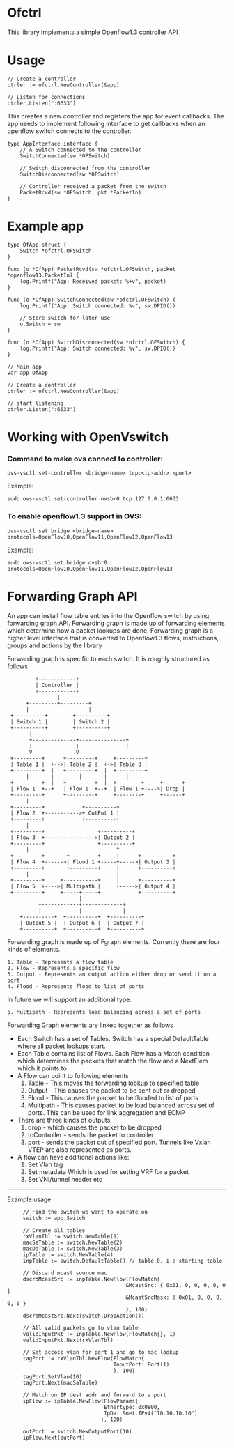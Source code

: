 # Ofctrl

This library implements a simple Openflow1.3 controller API

# Usage

    // Create a controller
    ctrler := ofctrl.NewController(&app)

    // Listen for connections
    ctrler.Listen(":6633")


This creates a new controller and registers the app for event callbacks. The app needs to implement following interface to get callbacks when an openflow switch connects to the controller.


    type AppInterface interface {
        // A Switch connected to the controller
        SwitchConnected(sw *OFSwitch)

        // Switch disconnected from the controller
        SwitchDisconnected(sw *OFSwitch)

        // Controller received a packet from the switch
        PacketRcvd(sw *OFSwitch, pkt *PacketIn)
    }

# Example app

    type OfApp struct {
        Switch *ofctrl.OFSwitch
    }

    func (o *OfApp) PacketRcvd(sw *ofctrl.OFSwitch, packet *openflow13.PacketIn) {
        log.Printf("App: Received packet: %+v", packet)
    }

    func (o *OfApp) SwitchConnected(sw *ofctrl.OFSwitch) {
        log.Printf("App: Switch connected: %v", sw.DPID())

        // Store switch for later use
        o.Switch = sw
    }

    func (o *OfApp) SwitchDisconnected(sw *ofctrl.OFSwitch) {
        log.Printf("App: Switch connected: %v", sw.DPID())
    }

    // Main app
    var app OfApp

    // Create a controller
    ctrler := ofctrl.NewController(&app)

    // start listening
    ctrler.Listen(":6633")

# Working with OpenVswitch

### Command to make ovs connect to controller:
`ovs-vsctl set-controller <bridge-name> tcp:<ip-addr>:<port>`

Example:

    sudo ovs-vsctl set-controller ovsbr0 tcp:127.0.0.1:6633

### To enable openflow1.3 support in OVS:
`ovs-vsctl set bridge <bridge-name> protocols=OpenFlow10,OpenFlow11,OpenFlow12,OpenFlow13`

Example:

    sudo ovs-vsctl set bridge ovsbr0 protocols=OpenFlow10,OpenFlow11,OpenFlow12,OpenFlow13

# Forwarding Graph API
An app can install flow table entries into the Openflow switch by using forwarding graph API.
Forwarding graph is made up of forwarding elements which determine how a packet lookups are done. Forwarding graph is a higher level interface that is converted to Openflow1.3 flows, instructions, groups and actions by the library

 Forwarding graph is specific to each switch. It is roughly structured as follows
```
         +------------+
         | Controller |
         +------------+
                |
      +---------+---------+
      |                   |
 +----------+        +----------+
 | Switch 1 |        | Switch 2 |
 +----------+        +----------+
       |
       +--------------+---------------+
       |              |               |
       V              V
 +---------+      +---------+     +---------+
 | Table 1 |  +-->| Table 2 |  +->| Table 3 |
 +---------+  |   +---------+  |  +---------+
      |       |        |       |      |
 +---------+  |   +---------+  |  +--------+     +------+
 | Flow 1  +--+   | Flow 1  +--+  | Flow 1 +---->| Drop |
 +---------+      +---------+     +--------+     +------+
      |
 +---------+            +----------+
 | Flow 2  +----------->+ OutPut 1 |
 +---------+            +----------+
      |
 +---------+                 +----------+
 | Flow 3  +---------------->| Output 2 |
 +---------+                 +----------+
      |                            ^
 +---------+       +---------+     |      +----------+
 | Flow 4  +------>| Flood 1 +-----+----->| Output 3 |
 +---------+       +---------+     |      +----------+
      |                            |
 +---------+     +-----------+     |      +----------+
 | Flow 5  +---->| Multipath |     +----->| Output 4 |
 +---------+     +-----+-----+            +----------+
                       |
          +------------+-------------+
          |            |             |
    +----------+  +----------+  +----------+
    | Output 5 |  | Output 6 |  | Output 7 |
    +----------+  +----------+  +----------+
```

 Forwarding graph is made up of Fgraph elements. Currently there are four
 kinds of elements.

    1. Table - Represents a flow table
    2. Flow - Represents a specific flow
    3. Output - Represents an output action either drop or send it on a port
    4. Flood - Represents flood to list of ports

In future we will support an additional type.

    5. Multipath - Represents load balancing across a set of ports

Forwarding Graph elements are linked together as follows

 - Each Switch has a set of Tables. Switch has a special DefaultTable where all packet lookups start.
 - Each Table contains list of Flows. Each Flow has a Match condition which determines the packets that match the flow and a NextElem which it points to
 - A Flow can point to following elements
      1. Table - This moves the forwarding lookup to specified table
      2. Output - This causes the packet to be sent out or dropped
      3. Flood  - This causes the packet to be flooded to list of ports
      4. Multipath - This causes packet to be load balanced across set of ports. This can be used for link aggregation and ECMP
 - There are three kinds of outputs
      1. drop - which causes the packet to be dropped
      2. toController - sends the packet to controller
      3. port - sends the packet out of specified port. Tunnels like Vxlan VTEP are also represented as ports.
 - A flow can have additional actions like:
    1. Set Vlan tag
    2. Set metadata Which is used for setting VRF for a packet
    3. Set VNI/tunnel header etc

 ----------------------------------------------------------------
 Example usage:
```
     // Find the switch we want to operate on
     switch := app.Switch

     // Create all tables
     rxVlanTbl := switch.NewTable(1)
     macSaTable := switch.NewTable(2)
     macDaTable := switch.NewTable(3)
     ipTable := switch.NewTable(4)
     inpTable := switch.DefaultTable() // table 0. i.e starting table

     // Discard mcast source mac
     dscrdMcastSrc := inpTable.NewFlow(FlowMatch{
                                      &McastSrc: { 0x01, 0, 0, 0, 0, 0 }
                                      &McastSrcMask: { 0x01, 0, 0, 0, 0, 0 }
                                      }, 100)
     dscrdMcastSrc.Next(switch.DropAction())

     // All valid packets go to vlan table
     validInputPkt := inpTable.NewFlow(FlowMatch{}, 1)
     validInputPkt.Next(rxVlanTbl)

     // Set access vlan for port 1 and go to mac lookup
     tagPort := rxVlanTbl.NewFlow(FlowMatch{
                                  InputPort: Port(1)
                                  }, 100)
     tagPort.SetVlan(10)
     tagPort.Next(macSaTable)

     // Match on IP dest addr and forward to a port
     ipFlow := ipTable.NewFlow(FlowParams{
                               Ethertype: 0x0800,
                               IpDa: &net.IPv4("10.10.10.10")
                              }, 100)

     outPort := switch.NewOutputPort(10)
     ipFlow.Next(outPort)
```
